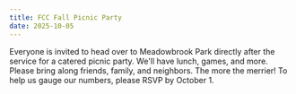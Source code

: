 ```yaml
---
title: FCC Fall Picnic Party
date: 2025-10-05
---
```


Everyone is invited to head over to Meadowbrook Park directly after the service for a catered picnic party. We'll have lunch, games, and more. Please bring along friends, family, and neighbors. The more the merrier! To help us gauge our numbers, please RSVP by October 1.
